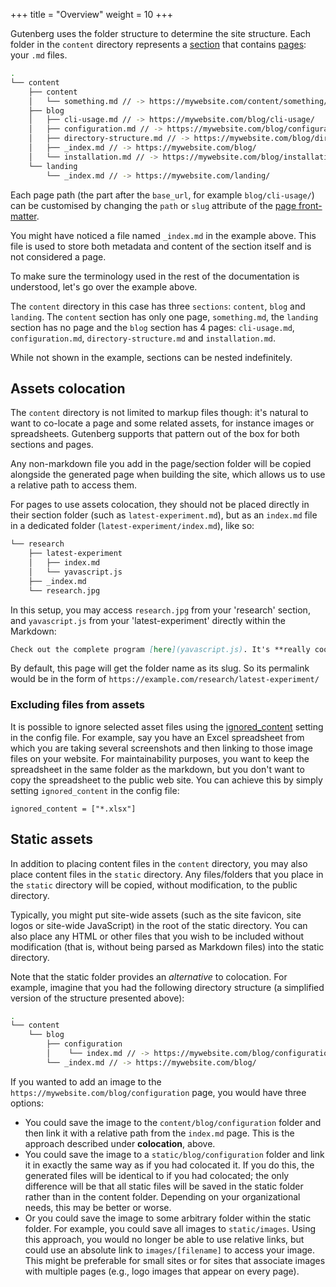 +++
title = "Overview"
weight = 10
+++


Gutenberg uses the folder structure to determine the site structure.
Each folder in the `content` directory represents a [section](./documentation/content/section.md)
that contains [pages](./documentation/content/page.md): your `.md` files.

```bash
.
└── content
    ├── content
    │   └── something.md // -> https://mywebsite.com/content/something/
    ├── blog
    │   ├── cli-usage.md // -> https://mywebsite.com/blog/cli-usage/
    │   ├── configuration.md // -> https://mywebsite.com/blog/configuration/
    │   ├── directory-structure.md // -> https://mywebsite.com/blog/directory-structure/
    │   ├── _index.md // -> https://mywebsite.com/blog/
    │   └── installation.md // -> https://mywebsite.com/blog/installation/
    └── landing
        └── _index.md // -> https://mywebsite.com/landing/
```

Each page path (the part after the `base_url`, for example `blog/cli-usage/`) can be customised by changing the `path` or `slug`
attribute of the [page front-matter](./documentation/content/page.md#front-matter).

You might have noticed a file named `_index.md` in the example above.
This file is used to store both metadata and content of the section itself and is not considered a page.

To make sure the terminology used in the rest of the documentation is understood, let's go over the example above.

The `content` directory in this case has three `sections`: `content`, `blog` and `landing`. The `content` section has only
one page, `something.md`, the `landing` section has no page and the `blog` section has 4 pages: `cli-usage.md`, `configuration.md`, `directory-structure.md`
and `installation.md`.

While not shown in the example, sections can be nested indefinitely.

## Assets colocation

The `content` directory is not limited to markup files though: it's natural to want to co-locate a page and some related
assets, for instance images or spreadsheets. Gutenberg supports that pattern out of the box for both sections and pages.

Any non-markdown file you add in the page/section folder will be copied alongside the generated page when building the site,
which allows us to use a relative path to access them.

For pages to use assets colocation, they should not be placed directly in their section folder (such as `latest-experiment.md`), but as an `index.md` file
in a dedicated folder (`latest-experiment/index.md`), like so:


```bash
└── research
    ├── latest-experiment
    │   ├── index.md
    │   └── yavascript.js
    ├── _index.md
    └── research.jpg
```

In this setup, you may access `research.jpg` from your 'research' section,
and `yavascript.js` from your 'latest-experiment' directly within the Markdown:

```markdown
Check out the complete program [here](yavascript.js). It's **really cool free-software**!
```

By default, this page will get the folder name as its slug. So its permalink would be in the form of `https://example.com/research/latest-experiment/`

### Excluding files from assets

It is possible to ignore selected asset files using the
[ignored_content](./documentation/getting-started/configuration.md) setting in the config file.
For example, say you have an Excel spreadsheet from which you are taking several screenshots and
then linking to those image files on your website. For maintainability purposes, you want to keep
the spreadsheet in the same folder as the markdown, but you don't want to copy the spreadsheet to
the public web site. You can achieve this by simply setting `ignored_content` in the config file:

```
ignored_content = ["*.xlsx"]
```

## Static assets

In addition to placing content files in the `content` directory, you may also place content 
files in the `static` directory.  Any files/folders that you place in the `static` directory
will be copied, without modification, to the public directory.  

Typically, you might put site-wide assets (such as the site favicon, site logos or site-wide
JavaScript) in the root of the static directory.  You can also place any HTML or other files that
you wish to be included without modification (that is, without being parsed as Markdown files)
into the static directory. 

Note that the static folder provides an _alternative_ to colocation.  For example, imagine that you
had the following directory structure (a simplified version of the structure presented above):

```bash
.
└── content
    └── blog
        ├── configuration
        │    └── index.md // -> https://mywebsite.com/blog/configuration/
        └── _index.md // -> https://mywebsite.com/blog/
```

If you wanted to add an image to the `https://mywebsite.com/blog/configuration` page, you would
have three options:
 *  You could save the image to the `content/blog/configuration` folder and then link it with a
 relative path from the `index.md` page.  This is the approach described under **colocation**,
 above.
 *  You could save the image to a `static/blog/configuration` folder and link it in exactly the
 same way as if you had colocated it.  If you do this, the generated files will be identical to 
 if you had colocated; the only difference will be that all static files will be saved in the 
 static folder rather than in the content folder.  Depending on your organizational needs, this
 may be better or worse.
 *  Or you could save the image to some arbitrary folder within the static folder.  For example,
 you could save all images to `static/images`.  Using this approach, you would no longer be able
 to use relative links, but could use an absolute link to `images/[filename]` to access your 
 image.  This might be preferable for small sites or for sites that associate images with 
 multiple pages (e.g., logo images that appear on every page).
